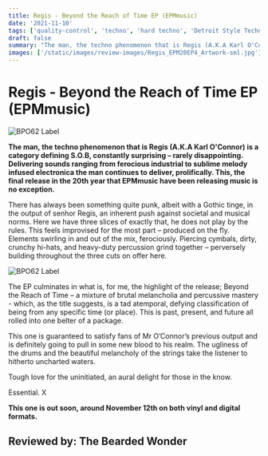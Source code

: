 ```yaml
---
title: Regis - Beyond the Reach of Time EP (EPMmusic)
date: '2021-11-10'
tags: ['quality-control', 'techno', 'hard techno', 'Detroit Style Techno', 'Club Style']
draft: false
summary: "The man, the techno phenomenon that is Regis (A.K.A Karl O'Connor) is a category defining S.O.B, constantly surprising – rarely disappointing."
images: ['/static/images/review-images/Regis_EPM20EP4_Artwork-sml.jpg']
---
```


# Regis - Beyond the Reach of Time EP (EPMmusic)

<div className="my-1 px-2 phone: w-full desktop: overflow-hidden xl:my-1 xl:px-2 xl:w-1/2">
  <Image
    alt="BPO62 Label"
    src="/static/images/review-images/Regis_EPM20EP4_Artwork-sml.jpg"
    width={700}
    height={700}
/>
</div>

**The man, the techno phenomenon that is Regis (A.K.A Karl O'Connor) is a category defining S.O.B, constantly surprising – rarely disappointing. Delivering sounds ranging from ferocious industrial to sublime melody infused electronica the man continues to deliver, prolifically. This, the final release in the 20th year that EPMmusic have been releasing music is no exception.**

There has always been something quite punk, albeit with a Gothic tinge, in the output of senhor Regis, an inherent push against societal and musical norms. Here we have three slices of exactly that, he does not play by the rules. This feels improvised for the most part – produced on the fly. Elements swirling in and out of the mix, ferociously. Piercing cymbals, dirty, crunchy hi-hats, and heavy-duty percussion grind together – perversely building throughout the three cuts on offer here.

<div className="my-1 px-2 phone: w-full desktop: overflow-hidden xl:my-1 xl:px-2 xl:w-1/2">
  <Image
    alt="BPO62 Label"
    src="/static/images/review-images/Regis-sml.jpg"
    width={700}
    height={932}
/>
</div>

The EP culminates in what is, for me, the highlight of the release; Beyond the Reach of Time – a mixture of brutal melancholia and percussive mastery - which, as the title suggests, is a tad atemporal, defying classification of being from any specific time (or place). This is past, present, and future all rolled into one belter of a package.

This one is guaranteed to satisfy fans of Mr O’Connor’s previous output and is definitely going to pull in some new blood to his realm. The ugliness of the drums and the beautiful melancholy of the strings take the listener to hitherto uncharted waters.

Tough love for the uninitiated, an aural delight for those in the know.

Essential. X

**This one is out soon, around November 12th on both vinyl and digital formats.**

## Reviewed by: The Bearded Wonder
